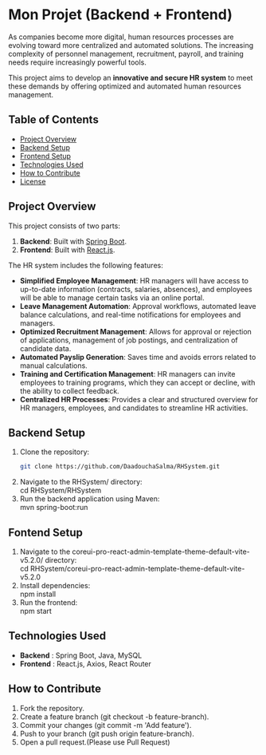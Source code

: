 # Mon Projet (Backend + Frontend)
As companies become more digital, human resources processes are evolving toward more centralized and automated solutions. The increasing complexity of personnel management, recruitment, payroll, and training needs require increasingly powerful tools.

This project aims to develop an **innovative and secure HR system** to meet these demands by offering optimized and automated human resources management.

## Table of Contents
- [Project Overview](#project-overview)
- [Backend Setup](#backend-setup)
- [Frontend Setup](#frontend-setup)
- [Technologies Used](#technologies-used)
- [How to Contribute](#how-to-contribute)
- [License](#license)

## Project Overview
This project consists of two parts:
1. **Backend**: Built with [Spring Boot](https://spring.io/projects/spring-boot).
2. **Frontend**: Built with [React.js](https://reactjs.org/).
   
The HR system includes the following features:
- **Simplified Employee Management**: HR managers will have access to up-to-date information (contracts, salaries, absences), and employees will be able to manage certain tasks via an online portal.
- **Leave Management Automation**: Approval workflows, automated leave balance calculations, and real-time notifications for employees and managers.
- **Optimized Recruitment Management**: Allows for approval or rejection of applications, management of job postings, and centralization of candidate data.
- **Automated Payslip Generation**: Saves time and avoids errors related to manual calculations.
- **Training and Certification Management**: HR managers can invite employees to training programs, which they can accept or decline, with the ability to collect feedback.
- **Centralized HR Processes**: Provides a clear and structured overview for HR managers, employees, and candidates to streamline HR activities.

## Backend Setup
1. Clone the repository:
   ```bash
   git clone https://github.com/DaadouchaSalma/RHSystem.git
2. Navigate to the RHSystem/ directory:  
   cd RHSystem/RHSystem
4. Run the backend application using Maven:  
   mvn spring-boot:run
## Fontend Setup
1. Navigate to the coreui-pro-react-admin-template-theme-default-vite-v5.2.0/ directory:  
   cd RHSystem/coreui-pro-react-admin-template-theme-default-vite-v5.2.0
2. Install dependencies:  
    npm install
3. Run the frontend:  
   npm start
## Technologies Used
-  **Backend** :
  Spring Boot, Java, MySQL
-  **Frontend** :
   React.js, Axios, React Router
## How to Contribute
1. Fork the repository.
2. Create a feature branch (git checkout -b feature-branch).
3. Commit your changes (git commit -m 'Add feature').
4. Push to your branch (git push origin feature-branch).
5. Open a pull request.(Please use Pull Request)
